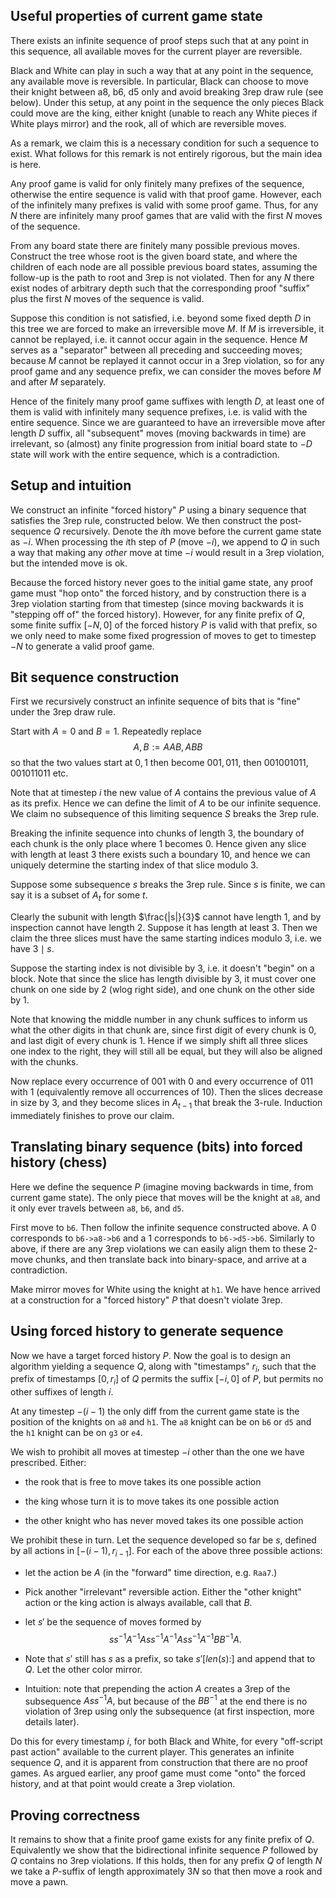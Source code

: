## Useful properties of current game state
There exists an infinite sequence of proof steps such that at any point in this sequence, all available moves for the current player are reversible. 

Black and White can play in such a way that at any point in the sequence, any available move is reversible. In particular, Black can choose to move their knight between a8, b6, d5 only and avoid breaking 3rep draw rule (see below). Under this setup, at any point in the sequence the only pieces Black could move are the king, either knight (unable to reach any White pieces if White plays mirror) and the rook, all of which are reversible moves.

As a remark, we claim this is a necessary condition for such a sequence to exist. What follows for this remark is not entirely rigorous, but the main idea is here.

Any proof game is valid for only finitely many prefixes of the sequence, otherwise the entire sequence is valid with that proof game. However, each of the infinitely many prefixes is valid with some proof game. Thus, for any $N$ there are infinitely many proof games that are valid with the first $N$ moves of the sequence.

From any board state there are finitely many possible previous moves. Construct the tree whose root is the given board state, and where the children of each node are all possible previous board states, assuming the follow-up is the path to root and 3rep is not violated. Then for any $N$ there exist nodes of arbitrary depth such that the corresponding proof "suffix" plus the first $N$ moves of the sequence is valid.

Suppose this condition is not satisfied, i.e. beyond some fixed depth $D$ in this tree we are forced to make an irreversible move $M$. If $M$ is irreversible, it cannot be replayed, i.e. it cannot occur again in the sequence. Hence $M$ serves as a "separator" between all preceding and succeeding moves; because $M$ cannot be replayed it cannot occur in a 3rep violation, so for any proof game and any sequence prefix, we can consider the moves before $M$ and after $M$ separately.

Hence of the finitely many proof game suffixes with length $D,$ at least one of them is valid with infinitely many sequence prefixes, i.e. is valid with the entire sequence. Since we are guaranteed to have an irreversible move after length $D$ suffix, all "subsequent" moves (moving backwards in time) are irrelevant, so (almost) any finite progression from initial board state to $-D$ state will work with the entire sequence, which is a contradiction.
## Setup and intuition
We construct an infinite "forced history" $P$ using a binary sequence that satisfies the 3rep rule, constructed below. We then construct the post-sequence $Q$ recursively. Denote the $i$th move before the current game state as $-i$. When processing the $i$th step of $P$ (move $-i$), we append to $Q$ in such a way that making any *other* move at time $-i$ would result in a 3rep violation, but the intended move is ok.

Because the forced history never goes to the initial game state, any proof game must "hop onto" the forced history, and by construction there is a 3rep violation starting from that timestep (since moving backwards it is "stepping off of" the forced history). However, for any finite prefix of $Q$, some finite suffix $[-N,0]$ of the forced history $P$ is valid with that prefix, so we only need to make some fixed progression of moves to get to timestep $-N$ to generate a valid proof game.
## Bit sequence construction
First we recursively construct an infinite sequence of bits that is "fine" under the 3rep draw rule.

Start with $A=0$ and $B=1$. Repeatedly replace
$$
A,B:=AAB,ABB
$$
so that the two values start at $0,1$ then become $001, 011$, then $001001011, 001011011$ etc.

Note that at timestep $i$ the new value of $A$ contains the previous value of $A$ as its prefix. Hence we can define the limit of $A$ to be our infinite sequence. We claim no subsequence of this limiting sequence $S$ breaks the 3rep rule.

Breaking the infinite sequence into chunks of length 3, the boundary of each chunk is the only place where $1$ becomes $0$. Hence given any slice with length at least $3$ there exists such a boundary $10$, and hence we can uniquely determine the starting index of that slice modulo $3$.
 
Suppose some subsequence $s$ breaks the 3rep rule. Since $s$ is finite, we can say it is a subset of $A_{t}$ for some $t.$

Clearly the subunit with length $\frac{|s|}{3}$ cannot have length 1, and by inspection cannot have length 2. Suppose it has length at least 3. Then we claim the three slices must have the same starting indices modulo $3,$ i.e. we have $3\mid s.$

Suppose the starting index is not divisible by $3,$ i.e. it doesn't "begin" on a block. Note that since the slice has length divisible by $3,$ it must cover one chunk on one side by 2 (wlog right side), and one chunk on the other side by 1.

Note that knowing the middle number in any chunk suffices to inform us what the other digits in that chunk are, since first digit of every chunk is $0$, and last digit of every chunk is $1$. Hence if we simply shift all three slices one index to the right, they will still all be equal, but they will also be aligned with the chunks.

Now replace every occurrence of $001$ with $0$ and every occurrence of $011$ with $1$ (equivalently remove all occurrences of $10$). Then the slices decrease in size by $3,$ and they become slices in $A_{t-1}$ that break the 3-rule. Induction immediately finishes to prove our claim.
## Translating binary sequence (bits) into forced history (chess)
Here we define the sequence $P$ (imagine moving backwards in time, from current game state). The only piece that moves will be the knight at `a8`, and it only ever travels between `a8`, `b6`, and `d5`.

First move to `b6`. Then follow the infinite sequence constructed above. A $0$ corresponds to `b6->a8->b6` and a $1$ corresponds to `b6->d5->b6`. Similarly to above, if there are any 3rep violations we can easily align them to these 2-move chunks, and then translate back into binary-space, and arrive at a contradiction.

Make mirror moves for White using the knight at `h1`. We have hence arrived at a construction for a "forced history" $P$ that doesn't violate 3rep.
## Using forced history to generate sequence
Now we have a target forced history $P$. Now the goal is to design an algorithm yielding a sequence $Q$, along with "timestamps" $r_{i},$ such that the prefix of timestamps $[0,r_{i}]$ of $Q$ permits the suffix $[-i, 0]$ of $P,$ but permits no other suffixes of length $i$.

At any timestep $-(i-1)$ the only diff from the current game state is the position of the knights on `a8` and `h1`. The `a8` knight can be on `b6` or `d5` and the `h1` knight can be on `g3` or `e4`.

We wish to prohibit all moves at timestep $-i$ other than the one we have prescribed. Either:

- the rook that is free to move takes its one possible action

- the king whose turn it is to move takes its one possible action

- the other knight who has never moved takes its one possible action

We prohibit these in turn. Let the sequence developed so far be $s,$ defined by all actions in $[-(i-1),r_{i-1}].$ For each of the above three possible actions:

- let the action be $A$ (in the "forward" time direction, e.g. `Raa7`.)

- Pick another "irrelevant" reversible action. Either the "other knight" action or the king action is always available, call that $B$.

- let $s'$ be the sequence of moves formed by$$ ss ^{-1}A ^{-1}Ass ^{-1}A ^{-1}Ass ^{-1}A ^{-1}BB ^{-1}A. $$

- Note that $s'$ still has $s$ as a prefix, so take $s'[len(s):]$ and append that to $Q.$ Let the other color mirror.

- Intuition: note that prepending the action $A$ creates a 3rep of the subsequence $Ass ^{-1}A,$ but because of the $BB ^{-1}$ at the end there is no violation of 3rep using only the subsequence (at first inspection, more details later).

Do this for every timestamp $i$, for both Black and White, for every "off-script past action" available to the current player. This generates an infinite sequence $Q$, and it is apparent from construction that there are no proof games. As argued earlier, any proof game must come "onto" the forced history, and at that point would create a 3rep violation.
## Proving correctness
It remains to show that a finite proof game exists for any finite prefix of $Q$. Equivalently we show that the bidirectional infinite sequence $P$ followed by $Q$ contains no 3rep violations. If this holds, then for any prefix $Q$ of length $N$ we take a $P$-suffix of length approximately $3N$ so that  then move a rook and move a pawn.